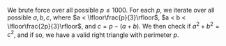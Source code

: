 We brute force over all possible $p \leq 1000$. For each $p$, we iterate over all possible $a, b, c$, where $a < \lfloor\frac{p}{3}\rfloor$, $a < b < \lfloor\frac{2p}{3}\rfloor$, and $c = p - (a + b)$. We then check if $a^2 + b^2 = c^2$, and if so, we have a valid right triangle with perimeter $p$.